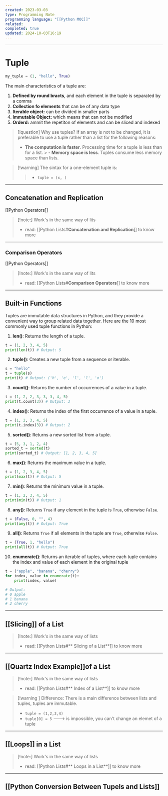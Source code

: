 ```yaml
---
created: 2023-03-03
type: Programming Note
programming language: "[[Python MOC]]"
related: 
completed: true
updated: 2024-10-03T16:19
---
```

---
# Tuple

```python
my_tuple = (1, "hello", True)
```

The main characteristics of a tuple are:

1. **Defined  by  round bracts**, and each element in the tuple is separated by a comma
2. **Collection fo elements** that can be of any data type
3. **Iterable object:** can be divided in smaller parts 
4. **Immutable Object:** which means that can not be modified
5. **Orderd:** ammit the repetiton of elements and can be sliced and indexed
    
>[!question] Why use tuples?
>If an array is not to be changed, it is preferable to use a tuple rather than a list for the following reasons:
> - **The computation is faster**. Processing time for a tuple is less than for a list.
     > - **Memory space is less**. Tuples consume less memory space than lists.

>[!warning] The sintax for a one-element tuple is:
>> - `tuple = (x, )`
---

## Concatenation and Replication
[[Python Operators]]
>[!note:]
>Work's in the same way of lits
> - read: [[Python Lists#**Concatenation and Replication**]] to know more
---

### Comparison Operators

[[Python Operators]]
>[!note:]
>Work's in the same way of lits
> - read: [[Python Lists#**Comparison Operators**]] to know more
---

## Built-in Functions
Tuples are immutable data structures in Python, and they provide a convenient way to group related data together. Here are the 10 most commonly used tuple functions in Python:

1. **len()**: Returns the length of a tuple.
```python
t = (1, 2, 3, 4, 5)
print(len(t)) # Output: 5

```

2. **tuple()**: Creates a new tuple from a sequence or iterable.
```python
s = "hello"
t = tuple(s)
print(t) # Output: ('h', 'e', 'l', 'l', 'o')
```

3. **count()**: Returns the number of occurrences of a value in a tuple.
```python
t = (1, 2, 2, 3, 3, 3, 4, 5)
print(t.count(3)) # Output: 3
```

4.  **index()**: Returns the index of the first occurrence of a value in a tuple.
```python
t = (1, 2, 3, 4, 5)
print(t.index(3)) # Output: 2
```

5. **sorted()**: Returns a new sorted list from a tuple.
```python
t = (5, 3, 1, 2, 4)
sorted_t = sorted(t)
print(sorted_t) # Output: [1, 2, 3, 4, 5]
```

6.  **max()**: Returns the maximum value in a tuple.
```python
t = (1, 2, 3, 4, 5)
print(max(t)) # Output: 5
```

7.  **min()**: Returns the minimum value in a tuple.
```python
t = (1, 2, 3, 4, 5)
print(min(t)) # Output: 1
```

8.  **any()**: Returns `True` if any element in the tuple is `True`, otherwise `False`.
```python
t = (False, 0, "", 4)
print(any(t)) # Output: True
```

9.  **all()**: Returns `True` if all elements in the tuple are `True`, otherwise `False`.
```python
t = (True, 1, "hello")
print(all(t)) # Output: True
```

10. **enumerate()**: Returns an iterable of tuples, where each tuple contains the index and value of each element in the original tuple
```python
t = ("apple", "banana", "cherry")
for index, value in enumerate(t):
    print(index, value)

# Output:
# 0 apple
# 1 banana
# 2 cherry
```
---

## [[Slicing]] of a List
>[!note:]
>Work's in the same way of lists
> - read: [[Python Lists#** Slicing of a List**]] to know more

---
## [[Quartz Index Example]]of a List
>[!note:]
>Work's in the same way of lists
> - read: [[Python Lists#** Index of a List**]] to know more

>[!warning ] Difference:
>There is a main difference between lists and tuples, tuples are immutable.
>- `tuple = (1,2,3,4)`
>- `tuple[0] = 5` ---> is impossible, you can't change an elemet of a tuple

---
## [[Loops]] in a List
>[!note:]
>Work's in the same way of lists
> - read: [[Python Lists#** Loops in a List**]] to know more

---
## [[Python Conversion Between Tupels and Lists]]
